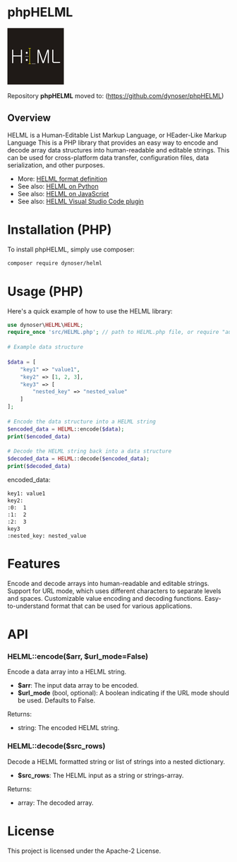 # phpHELML

![helml-logo](https://github.com/dynoser/HELML/raw/master/logo/icon.png)

Repository **phpHELML** moved to: (https://github.com/dynoser/phpHELML)

## Overview
HELML is a Human-Editable List Markup Language, or HEader-Like Markup Language
This is a PHP library that provides an easy way to encode and decode array data structures into human-readable and editable strings.
This can be used for cross-platform data transfer, configuration files, data serialization, and other purposes.

- More: [HELML format definition](https://github.com/dynoser/HELML/blob/master/README-HELML_en.md)
- See also: [HELML on Python](https://github.com/dynoser/HELML/blob/master/Python)
- See also: [HELML on JavaScript](https://github.com/dynoser/HELML/blob/master/JavaScript)
- See also: [HELML Visual Studio Code plugin](https://github.com/dynoser/HELML/blob/master/helml-vscode-plugin)

# Installation (PHP)
To install phpHELML, simply use composer:

```bash
composer require dynoser/helml
```

# Usage (PHP)

Here's a quick example of how to use the HELML library:

```PHP
use dynoser\HELML\HELML;
require_once 'src/HELML.php'; // path to HELML.php file, or require "autoload.php"

# Example data structure

$data = [
    "key1" => "value1",
    "key2" => [1, 2, 3],
    "key3" => [
        "nested_key" => "nested_value"
    ]
];

# Encode the data structure into a HELML string
$encoded_data = HELML::encode($data);
print($encoded_data)

# Decode the HELML string back into a data structure
$decoded_data = HELML::decode($encoded_data);
print($decoded_data)
```
encoded_data:
```console
key1: value1
key2:
:0:  1
:1:  2
:2:  3
key3
:nested_key: nested_value
```

# Features
Encode and decode arrays into human-readable and editable strings.
Support for URL mode, which uses different characters to separate levels and spaces.
Customizable value encoding and decoding functions.
Easy-to-understand format that can be used for various applications.

# API

### **HELML::encode**($arr, $url_mode=False)

Encode a data array into a HELML string.

- **$arr**: The input data array to be encoded.
- **$url_mode** (bool, optional): A boolean indicating if the URL mode should be used. Defaults to False.

Returns:

- string: The encoded HELML string.

### **HELML::decode**($src_rows)

Decode a HELML formatted string or list of strings into a nested dictionary.

- **$src_rows**: The HELML input as a string or strings-array.

Returns:

- array: The decoded array.


# License
This project is licensed under the Apache-2 License.
